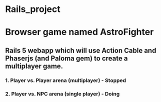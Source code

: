 # Rails_project

# Browser game named AstroFighter

## Rails 5 webapp which will use Action Cable and Phaserjs (and Paloma gem) to create a multiplayer game.

### 1. Player vs. Player arena (multiplayer) - Stopped
### 2. Player vs. NPC arena (single player) - Doing
